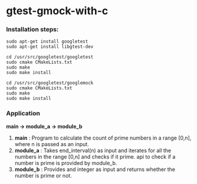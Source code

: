 # gtest-gmock-with-c

### Installation steps:

```
sudo apt-get install googletest
sudo apt-get install libgtest-dev

cd /usr/src/googletest/googletest
sudo cmake CMakeLists.txt
sudo make
sudo make install

cd /usr/src/googletest/googlemock
sudo cmake CMakeLists.txt
sudo make
sudo make install
```


### Application

**main -> module_a -> module_b**

1. **main** : Program to calculate the count of prime numbers in a range [0,n],
	  where n is passed as an input.
2. **module_a** : Takes end_interval(n) as input and iterates for all the numbers
              in the range [0,n] and checks if it prime.
	      api to check if a number is prime is provided by module_b.
3. **module_b** : Provides and integer as input and returns whether the number is prime or not. 
